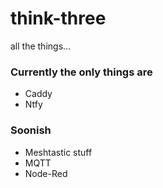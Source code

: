 # think-three
all the things...

### Currently the only things are
* Caddy
* Ntfy

### Soonish
* Meshtastic stuff
* MQTT
* Node-Red